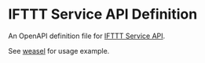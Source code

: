 # IFTTT Service API Definition

An OpenAPI definition file for [IFTTT Service API](https://platform.ifttt.com/docs/api_reference).

See [weasel](https://github.com/IFTTT/weasel) for usage example.